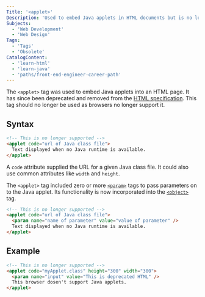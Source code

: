 ```yaml
---
Title: '<applet>'
Description: 'Used to embed Java applets in HTML documents but is no longer supported.'
Subjects:
  - 'Web Development'
  - 'Web Design'
Tags:
  - 'Tags'
  - 'Obsolete'
CatalogContent:
  - 'learn-html'
  - 'learn-java'
  - 'paths/front-end-engineer-career-path'
---
```


The `<applet>` tag was used to embed Java applets into an HTML page. It has since been deprecated and removed from the [HTML specification](https://html.spec.whatwg.org/). This tag should no longer be used as browsers no longer support it.

## Syntax

```html
<!-- This is no longer supported -->
<applet code="url of Java class file">
  Text displayed when no Java runtime is available.
</applet>
```

A `code` attribute supplied the URL for a given Java class file. It could also use common attributes like `width` and `height`.

The `<applet>` tag included zero or more [`<param>`](https://www.codecademy.com/resources/docs/html/tags/param) tags to pass parameters on to the Java applet. Its functionality is now incorporated into the [`<object>`](https://www.codecademy.com/resources/docs/html/tags/object) tag.

```html
<!-- This is no longer supported -->
<applet code="url of Java class file">
  <param name="name of parameter" value="value of parameter" />
  Text displayed when no Java runtime is available.
</applet>
```

## Example

```html
<!-- This is no longer supported -->
<applet code="myApplet.class" height="300" width="300">
  <param name="input" value="This is deprecated HTML" />
  This browser dosen't support Java applets.
</applet>
```
